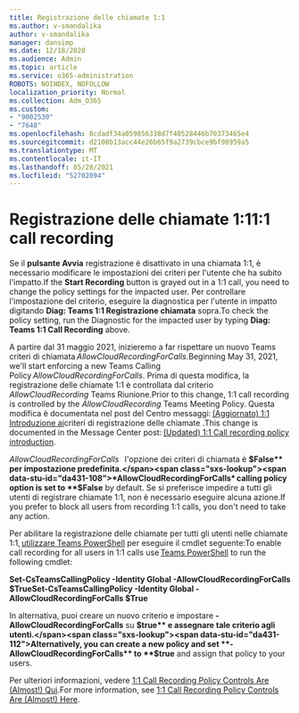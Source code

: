```yaml
---
title: Registrazione delle chiamate 1:1
ms.author: v-smandalika
author: v-smandalika
manager: dansimp
ms.date: 12/18/2020
ms.audience: Admin
ms.topic: article
ms.service: o365-administration
ROBOTS: NOINDEX, NOFOLLOW
localization_priority: Normal
ms.collection: Adm_O365
ms.custom:
- "9002530"
- "7648"
ms.openlocfilehash: 8cdadf34a059856338d7f40528446b70373465e4
ms.sourcegitcommit: d2108b13acc44e26b65f9a2739cbce9bf98959a5
ms.translationtype: MT
ms.contentlocale: it-IT
ms.lasthandoff: 05/28/2021
ms.locfileid: "52702094"
---
```

# <a name="11-call-recording"></a><span data-ttu-id="da431-102">Registrazione delle chiamate 1:1</span><span class="sxs-lookup"><span data-stu-id="da431-102">1:1 call recording</span></span>

<span data-ttu-id="da431-103">Se il **pulsante Avvia** registrazione è disattivato in una chiamata 1:1, è necessario modificare le impostazioni dei criteri per l'utente che ha subito l'impatto.</span><span class="sxs-lookup"><span data-stu-id="da431-103">If the **Start Recording** button is grayed out in a 1:1 call, you need to change the policy settings for the impacted user.</span></span> <span data-ttu-id="da431-104">Per controllare l'impostazione del criterio, eseguire la diagnostica per l'utente in impatto digitando **Diag: Teams 1:1 Registrazione chiamata** sopra.</span><span class="sxs-lookup"><span data-stu-id="da431-104">To check the policy setting, run the Diagnostic for the impacted user by typing **Diag: Teams 1:1 Call Recording** above.</span></span>     

<span data-ttu-id="da431-105">A partire dal 31 maggio 2021, inizieremo a far rispettare un nuovo Teams criteri di chiamata *AllowCloudRecordingForCalls.*</span><span class="sxs-lookup"><span data-stu-id="da431-105">Beginning May 31, 2021, we'll start enforcing a new Teams Calling Policy *AllowCloudRecordingForCalls*.</span></span> <span data-ttu-id="da431-106">Prima di questa modifica, la registrazione delle chiamate 1:1 è controllata dal criterio *AllowCloudRecording* Teams Riunione.</span><span class="sxs-lookup"><span data-stu-id="da431-106">Prior to this change, 1:1 call recording is controlled by the *AllowCloudRecording* Teams Meeting Policy.</span></span> <span data-ttu-id="da431-107">Questa modifica è documentata nel post del Centro messaggi: [(Aggiornato) 1:1 Introduzione ai](https://portal.microsoft.com/Adminportal/Home?ref=MessageCenter/:/messages/MC238796)criteri di registrazione delle chiamate .</span><span class="sxs-lookup"><span data-stu-id="da431-107">This change is documented in the Message Center post: [(Updated) 1:1 Call recording policy introduction](https://portal.microsoft.com/Adminportal/Home?ref=MessageCenter/:/messages/MC238796).</span></span>  

<span data-ttu-id="da431-108">*AllowCloudRecordingForCalls*   l'opzione dei criteri di chiamata è **$False** per impostazione predefinita.</span><span class="sxs-lookup"><span data-stu-id="da431-108">*AllowCloudRecordingForCalls* calling policy option is set to **$False** by default.</span></span> <span data-ttu-id="da431-109">Se si preferisce impedire a tutti gli utenti di registrare chiamate 1:1, non è necessario eseguire alcuna azione.</span><span class="sxs-lookup"><span data-stu-id="da431-109">If you prefer to block all users from recording 1:1 calls, you don't need to take any action.</span></span>  

<span data-ttu-id="da431-110">Per abilitare la registrazione delle chiamate per tutti gli utenti nelle chiamate 1:1, [utilizzare Teams PowerShell](/microsoftteams/teams-powershell-install) per eseguire il cmdlet seguente:</span><span class="sxs-lookup"><span data-stu-id="da431-110">To enable call recording for all users in 1:1 calls use [Teams PowerShell](/microsoftteams/teams-powershell-install) to run the following cmdlet:</span></span> 

<span data-ttu-id="da431-111">**Set-CsTeamsCallingPolicy -Identity Global -AllowCloudRecordingForCalls $True**</span><span class="sxs-lookup"><span data-stu-id="da431-111">**Set-CsTeamsCallingPolicy -Identity Global -AllowCloudRecordingForCalls $True**</span></span> 

<span data-ttu-id="da431-112">In alternativa, puoi creare un nuovo criterio e impostare **-AllowCloudRecordingForCalls** su **$true** e assegnare tale criterio agli utenti.</span><span class="sxs-lookup"><span data-stu-id="da431-112">Alternatively, you can create a new policy and set **-AllowCloudRecordingForCalls** to **$true** and assign that policy to your users.</span></span> 

<span data-ttu-id="da431-113">Per ulteriori informazioni, vedere [1:1 Call Recording Policy Controls Are (Almost!) Qui](https://techcommunity.microsoft.com/t5/microsoft-teams-support/1-1-call-recording-policy-controls-are-almost-here/ba-p/2217668).</span><span class="sxs-lookup"><span data-stu-id="da431-113">For more information, see [1:1 Call Recording Policy Controls Are (Almost!) Here](https://techcommunity.microsoft.com/t5/microsoft-teams-support/1-1-call-recording-policy-controls-are-almost-here/ba-p/2217668).</span></span>
